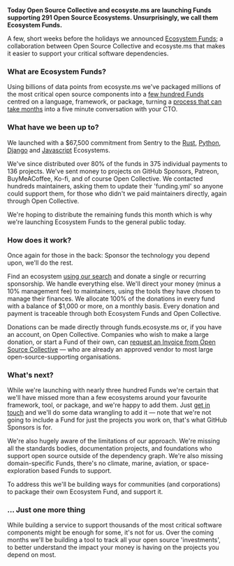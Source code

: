 __Today Open Source Collective and ecosyste.ms are launching Funds supporting 291 Open Source Ecosystems. Unsurprisingly, we call them Ecosystem Funds.__

A few, short weeks before the holidays we announced [Ecosystem Funds](https://opencollective.com/opensource/updates/ecosystem-funds-curated-support-for-your-critical-software-dependencies); a collaboration between Open Source Collective and ecosyste.ms that makes it easier to support your critical software dependencies. 

### What are Ecosystem Funds?

Using billions of data points from ecosyste.ms we've packaged millions of the most critical open source components into a [few hundred Funds](https://funds.ecosyste.ms/funds/all) centred on a language, framework, or package, turning a [process that can take months](https://opensource.microsoft.com/blog/2024/06/27/5-things-we-learned-from-sponsoring-a-sampling-of-our-open-source-dependencies/) into a five minute conversation with your CTO.

### What have we been up to?

We launched with a $67,500 commitment from Sentry to the [Rust](https://funds.ecosyste.ms/funds/rust), [Python](https://funds.ecosyste.ms/funds/python), [Django](https://funds.ecosyste.ms/funds/django) and [Javascript](https://funds.ecosyste.ms/funds/javascript) Ecosystems. 

We've since distributed over 80% of the funds in 375 individual payments to 136 projects. We've sent money to projects on GitHub Sponsors, Patreon, BuyMeACoffee, Ko-fi, and of course Open Collective. We contacted hundreds maintainers, asking them to update their 'funding.yml' so anyone could support them, for those who didn't we paid maintainers directly, again through Open Collective.

We're hoping to distribute the remaining funds this month which is why we're launching Ecosystem Funds to the general public today. 

### How does it work?

Once again for those in the back: Sponsor the technology you depend upon, we'll do the rest. 

Find an ecosystem [using our search](https://funds.ecosyste.ms/funds/all) and donate a single or recurring sponsorship. We handle everything else. We'll direct your money (minus a 10% management fee) to maintainers, using the tools they have chosen to manage their finances. We allocate 100% of the donations in every fund with a balance of $1,000 or more, on a monthly basis. Every donation and payment is traceable through both Ecosystem Funds and Open Collective. 

Donations can be made directly through funds.ecosyste.ms or, if you have an account, on Open Collective. Companies who wish to make a large donation, or start a Fund of their own, can [request an Invoice from Open Source Collective](mailto:hello@oscollective.org) — who are already an approved vendor to most large open-source-supporting organisations. 

### What's next?

While we're launching with nearly three hundred Funds we're certain that we'll have missed more than a few ecosystems around your favourite framework, tool, or package, and we're happy to add them. Just [get in touch](mailto:funds@ecosyste.ms) and we'll do some data wrangling to add it — note that we're not going to include a Fund for just the projects you work on, that's what GitHub Sponsors is for. 

We're also hugely aware of the limitations of our approach. We're missing all the standards bodies, documentation projects, and foundations who support open source outside of the dependency graph. We're also missing domain-specific Funds, there's no climate, marine, aviation, or space-exploration based Funds to support. 

To address this we'll be building ways for communities (and corporations) to package their own Ecosystem Fund, and support it. 

### ... Just one more thing

While building a service to support thousands of the most critical software components might be enough for some, it's not for us. Over the coming months we'll be building a tool to track all your open source 'investments', to better understand the impact your money is having on the projects you depend on most. 

